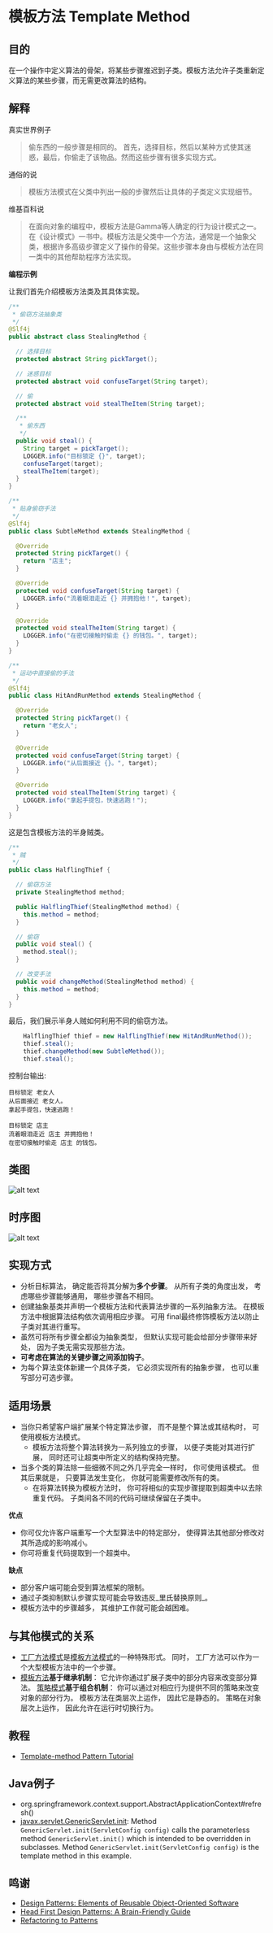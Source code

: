 # 模板方法 Template Method

## 目的
在一个操作中定义算法的骨架，将某些步骤推迟到子类。模板方法允许子类重新定义算法的某些步骤，而无需更改算法的结构。

## 解释
真实世界例子

> 偷东西的一般步骤是相同的。 首先，选择目标，然后以某种方式使其迷惑，最后，你偷走了该物品。然而这些步骤有很多实现方式。

通俗的说

> 模板方法模式在父类中列出一般的步骤然后让具体的子类定义实现细节。

维基百科说

> 在面向对象的编程中，模板方法是Gamma等人确定的行为设计模式之一。在《设计模式》一书中。模板方法是父类中一个方法，通常是一个抽象父类，根据许多高级步骤定义了操作的骨架。这些步骤本身由与模板方法在同一类中的其他帮助程序方法实现。

**编程示例**

让我们首先介绍模板方法类及其具体实现。

```java
/**
 * 偷窃方法抽象类
 */
@Slf4j
public abstract class StealingMethod {

  // 选择目标
  protected abstract String pickTarget();

  // 迷惑目标
  protected abstract void confuseTarget(String target);

  // 偷
  protected abstract void stealTheItem(String target);

  /**
   * 偷东西
   */
  public void steal() {
    String target = pickTarget();
    LOGGER.info("目标锁定 {}", target);
    confuseTarget(target);
    stealTheItem(target);
  }
}

/**
 * 贴身偷窃手法
 */
@Slf4j
public class SubtleMethod extends StealingMethod {

  @Override
  protected String pickTarget() {
    return "店主";
  }

  @Override
  protected void confuseTarget(String target) {
    LOGGER.info("流着眼泪走近 {} 并拥抱他！", target);
  }

  @Override
  protected void stealTheItem(String target) {
    LOGGER.info("在密切接触时偷走 {} 的钱包。", target);
  }
}

/**
 * 运动中直接偷的手法
 */
@Slf4j
public class HitAndRunMethod extends StealingMethod {

  @Override
  protected String pickTarget() {
    return "老女人";
  }

  @Override
  protected void confuseTarget(String target) {
    LOGGER.info("从后面接近 {}。", target);
  }

  @Override
  protected void stealTheItem(String target) {
    LOGGER.info("拿起手提包，快速逃跑！");
  }
}
```

这是包含模板方法的半身贼类。

```java
/**
 * 贼
 */
public class HalflingThief {

  // 偷窃方法
  private StealingMethod method;

  public HalflingThief(StealingMethod method) {
    this.method = method;
  }

  // 偷窃
  public void steal() {
    method.steal();
  }

  // 改变手法
  public void changeMethod(StealingMethod method) {
    this.method = method;
  }
}
```
最后，我们展示半身人贼如何利用不同的偷窃方法。

```java
    HalflingThief thief = new HalflingThief(new HitAndRunMethod());
    thief.steal();
    thief.changeMethod(new SubtleMethod());
    thief.steal();
```

控制台输出:

```shell
目标锁定 老女人
从后面接近 老女人。
拿起手提包，快速逃跑！

目标锁定 店主
流着眼泪走近 店主 并拥抱他！
在密切接触时偷走 店主 的钱包。
```

## 类图

![alt text](./uml/template_method_urm.png "Template Method")

## 时序图

![alt text](./puml/Template.png)

## 实现方式

* 分析目标算法， 确定能否将其分解为**多个步骤**。 从所有子类的角度出发， 考虑哪些步骤能够通用， 哪些步骤各不相同。
* 创建抽象基类并声明一个模板方法和代表算法步骤的一系列抽象方法。 在模板方法中根据算法结构依次调用相应步骤。 可用 final最终修饰模板方法以防止子类对其进行重写。
* 虽然可将所有步骤全都设为抽象类型， 但默认实现可能会给部分步骤带来好处， 因为子类无需实现那些方法。
* **可考虑在算法的关键步骤之间添加钩子**。
* 为每个算法变体新建一个具体子类， 它必须实现所有的抽象步骤， 也可以重写部分可选步骤。

## 适用场景

* 当你只希望客户端扩展某个特定算法步骤， 而不是整个算法或其结构时， 可使用模板方法模式。
  * 模板方法将整个算法转换为一系列独立的步骤， 以便子类能对其进行扩展， 同时还可让超类中所定义的结构保持完整。
* 当多个类的算法除一些细微不同之外几乎完全一样时， 你可使用该模式。 但其后果就是， 只要算法发生变化， 你就可能需要修改所有的类。
  * 在将算法转换为模板方法时， 你可将相似的实现步骤提取到超类中以去除重复代码。 子类间各不同的代码可继续保留在子类中。

**优点**

* 你可仅允许客户端重写一个大型算法中的特定部分， 使得算法其他部分修改对其所造成的影响减小。
* 你可将重复代码提取到一个超类中。

**缺点**

* 部分客户端可能会受到算法框架的限制。
* 通过子类抑制默认步骤实现可能会导致违反_里氏替换原则_。
* 模板方法中的步骤越多， 其维护工作就可能会越困难。

## 与其他模式的关系

* [工厂方法模式](Factory)是[模板方法模式](Template)的一种特殊形式。 同时， 工厂方法可以作为一个大型模板方法中的一个步骤。
* [模板方法](Template)**基于继承机制**： 它允许你通过扩展子类中的部分内容来改变部分算法。 [策略模式](Strategy)**基于组合机制**： 你可以通过对相应行为提供不同的策略来改变对象的部分行为。 模板方法在类层次上运作， 因此它是静态的。 策略在对象层次上运作， 因此允许在运行时切换行为。

## 教程

* [Template-method Pattern Tutorial](https://www.journaldev.com/1763/template-method-design-pattern-in-java)

## Java例子

* org.springframework.context.support.AbstractApplicationContext#refresh()
* [javax.servlet.GenericServlet.init](https://jakarta.ee/specifications/servlet/4.0/apidocs/javax/servlet/GenericServlet.html#init--): 
Method `GenericServlet.init(ServletConfig config)` calls the parameterless method `GenericServlet.init()` which is intended to be overridden in subclasses.
Method `GenericServlet.init(ServletConfig config)` is the template method in this example.

## 鸣谢

* [Design Patterns: Elements of Reusable Object-Oriented Software](https://www.amazon.com/gp/product/0201633612/ref=as_li_tl?ie=UTF8&camp=1789&creative=9325&creativeASIN=0201633612&linkCode=as2&tag=javadesignpat-20&linkId=675d49790ce11db99d90bde47f1aeb59)
* [Head First Design Patterns: A Brain-Friendly Guide](https://www.amazon.com/gp/product/0596007124/ref=as_li_tl?ie=UTF8&camp=1789&creative=9325&creativeASIN=0596007124&linkCode=as2&tag=javadesignpat-20&linkId=6b8b6eea86021af6c8e3cd3fc382cb5b)
* [Refactoring to Patterns](https://www.amazon.com/gp/product/0321213351/ref=as_li_tl?ie=UTF8&camp=1789&creative=9325&creativeASIN=0321213351&linkCode=as2&tag=javadesignpat-20&linkId=2a76fcb387234bc71b1c61150b3cc3a7)
